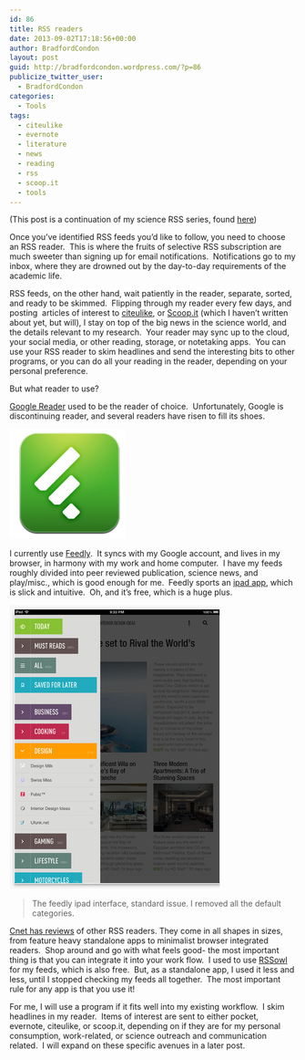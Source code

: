 ```yaml
---
id: 86
title: RSS readers
date: 2013-09-02T17:18:56+00:00
author: BradfordCondon
layout: post
guid: http://bradfordcondon.wordpress.com/?p=86
publicize_twitter_user:
  - BradfordCondon
categories:
  - Tools
tags:
  - citeulike
  - evernote
  - literature
  - news
  - reading
  - rss
  - scoop.it
  - tools
---
```

(This post is a continuation of my science RSS series, found [here](http://bradfordcondon.wordpress.com/2013/05/10/let-the-literature-come-to-you-custom-pubmed-rss-feeds/ "Let the literature come to you: custom pubmed RSS feeds"))

Once you&#8217;ve identified RSS feeds you&#8217;d like to follow, you need to choose an RSS reader.  This is where the fruits of selective RSS subscription are much sweeter than signing up for email notifications.  Notifications go to my inbox, where they are drowned out by the day-to-day requirements of the academic life.

RSS feeds, on the other hand, wait patiently in the reader, separate, sorted, and ready to be skimmed.  Flipping through my reader every few days, and posting  articles of interest to [citeulike](http://bradfordcondon.wordpress.com/2013/04/28/16/ "Tools for science: Citeulike"), or [Scoop.it](http://www.scoop.it/t/fungal-genetics) (which I haven&#8217;t written about yet, but will), I stay on top of the big news in the science world, and the details relevant to my research.  Your reader may sync up to the cloud, your social media, or other reading, storage, or notetaking apps.  You can use your RSS reader to skim headlines and send the interesting bits to other programs, or you can do all your reading in the reader, depending on your personal preference.

But what reader to use?

[Google Reader](http://www.google.com/reader/) used to be the reader of choice.  Unfortunately, Google is discontinuing reader, and several readers have risen to fill its shoes.

![image](/wp-content/uploads/2013/06/screen-shot-2013-06-04-at-7-01-28-pm.png)

I currently use [Feedly](http://www.feedly.com/).  It syncs with my Google account, and lives in my browser, in harmony with my work and home computer.  I have my feeds roughly divided into peer reviewed publication, science news, and play/misc., which is good enough for me.  Feedly sports an [ipad app](https://itunes.apple.com/us/app/feedly-your-google-reader/id396069556?mt=8), which is slick and intuitive.  Oh, and it&#8217;s free, which is a huge plus.

![image](/wp-content/uploads/2013/06/screen-shot-2013-06-04-at-7-01-46-pm.png)
>The feedly ipad interface, standard issue. I removed all the default categories. 

[Cnet has reviews](http://reviews.cnet.com/1990-10088_7-5143606-1.html?tag=txt) of other RSS readers. They come in all shapes in sizes, from feature heavy standalone apps to minimalist browser integrated readers.  Shop around and go with what feels good- the most important thing is that you can integrate it into your work flow.  I used to use [RSSowl](http://www.rssowl.org/) for my feeds, which is also free.  But, as a standalone app, I used it less and less, until I stopped checking my feeds all together.  The most important rule for any app is that you use it!

For me, I will use a program if it fits well into my existing workflow.  I skim headlines in my reader.  Items of interest are sent to either pocket, evernote, citeulike, or scoop.it, depending on if they are for my personal consumption, work-related, or science outreach and communication related.  I will expand on these specific avenues in a later post.